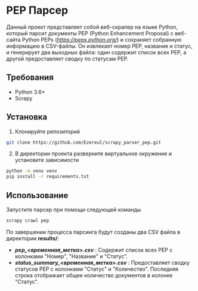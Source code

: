 # PEP Парсер

Данный проект представляет собой веб-скрапер на языке Python, 
который парсит документы PEP (Python Enhancement Proposal) с веб-сайта 
Python PEPs (*https://peps.python.org/*) и сохраняет собранную информацию в CSV-файлы. 
Он извлекает номер PEP, название и статус, и генерирует два выходных 
файла: один содержит список всех PEP, а другой предоставляет сводку по статусам PEP.

## Требования
- Python 3.6+
- Scrapy

## Установка
1. Клонируйте репозиторий
```bash
git clone https://github.com/Ezereul/scrapy_parser_pep.git
```
2. В директории проекта разверните виртуальное окружение и установите зависимости
```bash
python -m venv venv
pip install -r requirements.txt
```

## Использование
Запустите парсер при помощи следующей команды
```bash
scrapy crawl pep
```
По завершении процесса парсинга будут созданы два CSV файла в директории **results/**:
- ***pep_<временная_метка>.csv*** : Содержит список всех PEP с колонками 
"Номер", "Название" и "Статус".
- ***status_summary_<временная_метка>.csv*** : Предоставляет сводку статусов 
PEP с колонками "Статус" и "Количество". Последняя строка отображает общее 
количество документов в колонке "Статус".